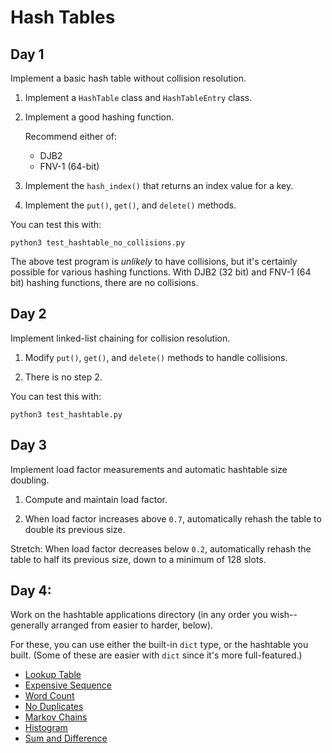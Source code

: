 # Hash Tables

## Day 1

Implement a basic hash table without collision resolution.

1. Implement a `HashTable` class and `HashTableEntry` class.

2. Implement a good hashing function.

   Recommend either of:

   - DJB2
   - FNV-1 (64-bit)

3. Implement the `hash_index()` that returns an index value for a key.

4. Implement the `put()`, `get()`, and `delete()` methods.

You can test this with:

```
python3 test_hashtable_no_collisions.py
```

The above test program is _unlikely_ to have collisions, but it's
certainly possible for various hashing functions. With DJB2 (32 bit) and
FNV-1 (64 bit) hashing functions, there are no collisions.

## Day 2

Implement linked-list chaining for collision resolution.

1. Modify `put()`, `get()`, and `delete()` methods to handle collisions.

2. There is no step 2.

You can test this with:

```
python3 test_hashtable.py
```

## Day 3

Implement load factor measurements and automatic hashtable size
doubling.

1. Compute and maintain load factor.

2. When load factor increases above `0.7`, automatically rehash the
   table to double its previous size.

Stretch: When load factor decreases below `0.2`, automatically rehash
the table to half its previous size, down to a minimum of 128 slots.

## Day 4:

Work on the hashtable applications directory (in any order you
wish--generally arranged from easier to harder, below).

For these, you can use either the built-in `dict` type, or the hashtable
you built. (Some of these are easier with `dict` since it's more
full-featured.)

- [Lookup Table](applications/lookup_table/)
- [Expensive Sequence](applications/expensive_seq/)
- [Word Count](applications/word_count/)
- [No Duplicates](applications/no_dups/)
- [Markov Chains](applications/markov/)
- [Histogram](applications/histo/)
- [Sum and Difference](applications/sumdiff/)
